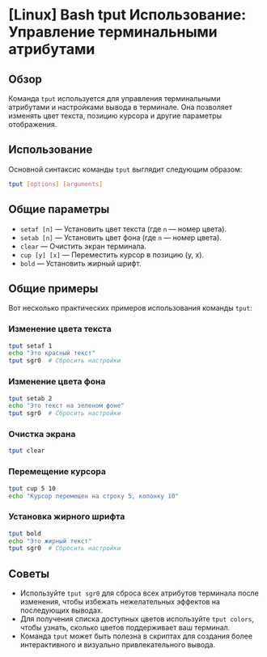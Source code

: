 # [Linux] Bash tput Использование: Управление терминальными атрибутами

## Обзор
Команда `tput` используется для управления терминальными атрибутами и настройками вывода в терминале. Она позволяет изменять цвет текста, позицию курсора и другие параметры отображения.

## Использование
Основной синтаксис команды `tput` выглядит следующим образом:

```bash
tput [options] [arguments]
```

## Общие параметры
- `setaf [n]` — Установить цвет текста (где `n` — номер цвета).
- `setab [n]` — Установить цвет фона (где `n` — номер цвета).
- `clear` — Очистить экран терминала.
- `cup [y] [x]` — Переместить курсор в позицию (y, x).
- `bold` — Установить жирный шрифт.

## Общие примеры
Вот несколько практических примеров использования команды `tput`:

### Изменение цвета текста
```bash
tput setaf 1
echo "Это красный текст"
tput sgr0  # Сбросить настройки
```

### Изменение цвета фона
```bash
tput setab 2
echo "Это текст на зеленом фоне"
tput sgr0  # Сбросить настройки
```

### Очистка экрана
```bash
tput clear
```

### Перемещение курсора
```bash
tput cup 5 10
echo "Курсор перемещен на строку 5, колонку 10"
```

### Установка жирного шрифта
```bash
tput bold
echo "Это жирный текст"
tput sgr0  # Сбросить настройки
```

## Советы
- Используйте `tput sgr0` для сброса всех атрибутов терминала после изменения, чтобы избежать нежелательных эффектов на последующих выводах.
- Для получения списка доступных цветов используйте `tput colors`, чтобы узнать, сколько цветов поддерживает ваш терминал.
- Команда `tput` может быть полезна в скриптах для создания более интерактивного и визуально привлекательного вывода.